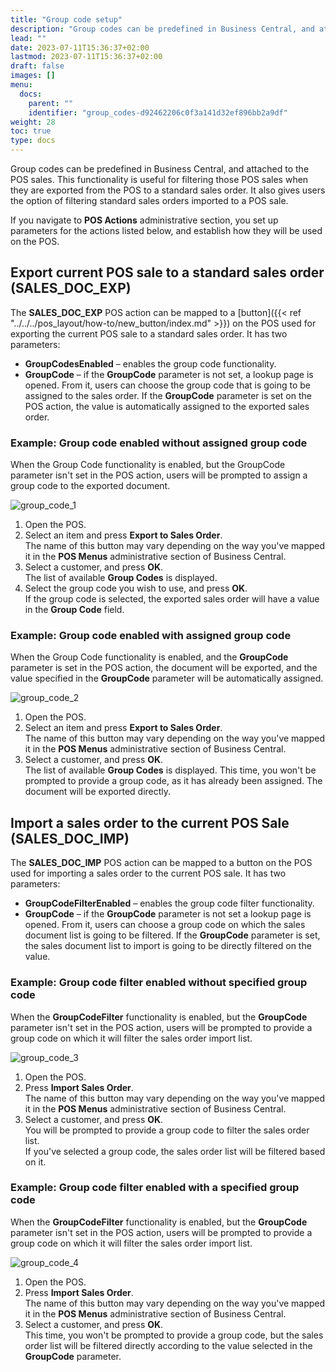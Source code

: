 ```yaml
---
title: "Group code setup"
description: "Group codes can be predefined in Business Central, and attached to the POS sales."
lead: ""
date: 2023-07-11T15:36:37+02:00
lastmod: 2023-07-11T15:36:37+02:00
draft: false
images: []
menu:
  docs:
    parent: ""
    identifier: "group_codes-d92462206c0f3a141d32ef896bb2a9df"
weight: 28
toc: true
type: docs
---
```


Group codes can be predefined in Business Central, and attached to the POS sales. This functionality is useful for filtering those POS sales when they are exported from the POS to a standard sales order. It also gives users the option of filtering standard sales orders imported to a POS sale.

If you navigate to **POS Actions** administrative section, you set up parameters for the actions listed below, and establish how they will be used on the POS. 

## Export current POS sale to a standard sales order (SALES_DOC_EXP)

The **SALES_DOC_EXP** POS action can be mapped to a [button]({{< ref "../../../pos_layout/how-to/new_button/index.md" >}}) on the POS used for exporting the current POS sale to a standard sales order. It has two parameters:

- **GroupCodesEnabled** – enables the group code functionality.  
- **GroupCode** – if the **GroupCode** parameter is not set, a lookup page is opened. From it, users can choose the group code that is going to be assigned to the sales order. If the **GroupCode** parameter is set on the POS action, the value is automatically assigned to the exported sales order. 

### Example: Group code enabled without assigned group code

When the Group Code functionality is enabled, but the GroupCode parameter isn't set in the POS action, users will be prompted to assign a group code to the exported document. 

![group_code_1](group_code_1.PNG)

1. Open the POS.
2. Select an item and press **Export to Sales Order**.     
   The name of this button may vary depending on the way you've mapped it in the **POS Menus** administrative section of Business Central.  
3. Select a customer, and press **OK**.    
   The list of available **Group Codes** is displayed.
4. Select the group code you wish to use, and press **OK**.    
   If the group code is selected, the exported sales order will have a value in the **Group Code** field.

### Example: Group code enabled with assigned group code

When the Group Code functionality is enabled, and the **GroupCode** parameter is set in the POS action, the document will be exported, and the value specified in the **GroupCode** parameter will be automatically assigned.

![group_code_2](group_code_2.PNG)

1. Open the POS.
2. Select an item and press **Export to Sales Order**.     
   The name of this button may vary depending on the way you've mapped it in the **POS Menus** administrative section of Business Central.  
3. Select a customer, and press **OK**.    
   The list of available **Group Codes** is displayed.
   This time, you won't be prompted to provide a group code, as it has already been assigned. The document will be exported directly.

## Import a sales order to the current POS Sale (SALES_DOC_IMP) 

The **SALES_DOC_IMP** POS action can be mapped to a button on the POS used for importing a sales order to the current POS sale. It has two parameters:

- **GroupCodeFilterEnabled** – enables the group code filter functionality.  
- **GroupCode** – if the **GroupCode** parameter is not set a lookup page is opened. From it, users can choose a group code on which the sales document list is going to be filtered. If the **GroupCode** parameter is set, the sales document list to import is going to be directly filtered on the value.

### Example: Group code filter enabled without specified group code

When the **GroupCodeFilter** functionality is enabled, but the **GroupCode** parameter isn't set in the POS action, users will be prompted to provide a group code on which it will filter the sales order import list. 

![group_code_3](group_code_3.PNG)

1. Open the POS.
2. Press **Import Sales Order**.      
   The name of this button may vary depending on the way you've mapped it in the **POS Menus** administrative section of Business Central.  
3. Select a customer, and press **OK**.     
   You will be prompted to provide a group code to filter the sales order list.     
   If you've selected a group code, the sales order list will be filtered based on it. 

### Example: Group code filter enabled with a specified group code

When the **GroupCodeFilter** functionality is enabled, but the **GroupCode** parameter isn't set in the POS action, users will be prompted to provide a group code on which it will filter the sales order import list. 

![group_code_4](group_code_4.PNG)

1. Open the POS.
2. Press **Import Sales Order**.      
   The name of this button may vary depending on the way you've mapped it in the **POS Menus** administrative section of Business Central.  
3. Select a customer, and press **OK**.     
   This time, you won't be prompted to provide a group code, but the sales order list will be filtered directly according to the value selected in the **GroupCode** parameter.